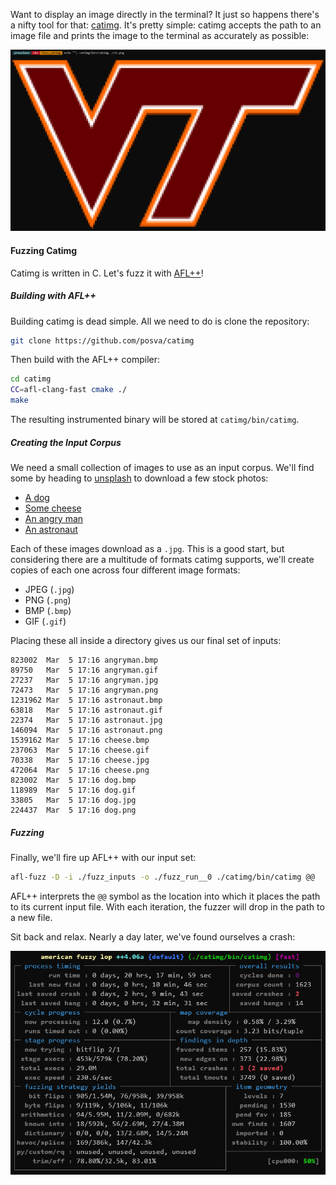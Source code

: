 Want to display an image directly in the terminal? It just so happens there's a
nifty tool for that: [catimg](https://github.com/posva/catimg). It's pretty
simple: catimg accepts the path to an image file and prints the image to the
terminal as accurately as possible:

![Displaying my Alma Mater's logo with catimg](/images/posts/2023-03-06-fuzzing-catimg/fuzzing_catimg_0_example.png)

#### Fuzzing Catimg

Catimg is written in C. Let's fuzz it with [AFL++](https://aflplus.plus/)!

##### Building with AFL++

Building catimg is dead simple. All we need to do is clone the repository:

```bash
git clone https://github.com/posva/catimg
```

Then build with the AFL++ compiler:

```bash
cd catimg
CC=afl-clang-fast cmake ./
make
```

The resulting instrumented binary will be stored at `catimg/bin/catimg`.

##### Creating the Input Corpus

We need a small collection of images to use as an input corpus. We'll find some
by heading to [unsplash](https://unsplash.com/images/stock) to download a few
stock photos:

* [A dog](https://unsplash.com/photos/U3aF7hgUSrk)
* [Some cheese](https://unsplash.com/photos/jeAjT87nbjM)
* [An angry man](https://unsplash.com/photos/r-enAOPw8Rs)
* [An astronaut](https://unsplash.com/photos/Yj1M5riCKk4)

Each of these images download as a `.jpg`. This is a good start, but
considering there are a multitude of formats catimg supports, we'll create
copies of each one across four different image formats:

* JPEG (`.jpg`)
* PNG (`.png`)
* BMP (`.bmp`)
* GIF (`.gif`)

Placing these all inside a directory gives us our final set of inputs:

```
823002  Mar  5 17:16 angryman.bmp
89750   Mar  5 17:16 angryman.gif
27237   Mar  5 17:16 angryman.jpg
72473   Mar  5 17:16 angryman.png
1231962 Mar  5 17:16 astronaut.bmp
63818   Mar  5 17:16 astronaut.gif
22374   Mar  5 17:16 astronaut.jpg
146094  Mar  5 17:16 astronaut.png
1539162 Mar  5 17:16 cheese.bmp
237063  Mar  5 17:16 cheese.gif
70338   Mar  5 17:16 cheese.jpg
472064  Mar  5 17:16 cheese.png
823002  Mar  5 17:16 dog.bmp
118989  Mar  5 17:16 dog.gif
33805   Mar  5 17:16 dog.jpg
224437  Mar  5 17:16 dog.png
```

##### Fuzzing

Finally, we'll fire up AFL++ with our input set:

```bash
afl-fuzz -D -i ./fuzz_inputs -o ./fuzz_run__0 ./catimg/bin/catimg @@
```

AFL++ interprets the `@@` symbol as the location into which it places the path
to its current input file. With each iteration, the fuzzer will drop in the path
to a new file.

Sit back and relax. Nearly a day later, we've found ourselves a crash:

![AFL++'s status screen, 20 hours later](/images/posts/2023-03-06-fuzzing-catimg/fuzzing_catimg_1_aflpp.png)

